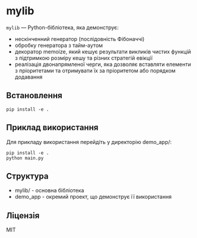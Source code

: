 # mylib

`mylib` — Python-бібліотека, яка демонструє:

- нескінченний генератор (послідовність Фібоначчі)
- обробку генератора з тайм-аутом
- декоратор memoize, який кешує результати викликів чистих функцій з підтримкою розміру кешу та різних стратегій евікції
- реалізація двонапрямленої черги, яка дозволяє вставляти елементи з пріоритетами та отримувати їх за пріоритетом або порядком додавання

## Встановлення

```pip install -e .```

## Приклад використання

Для прикладу використання перейдіть у директорію demo_app/:

```cd demo_app
pip install -e .
python main.py
```

## Структура

- mylib/ - основна бібліотека
- demo_app - окремий проект, що демонструє її використання

## Ліцензія

MIT